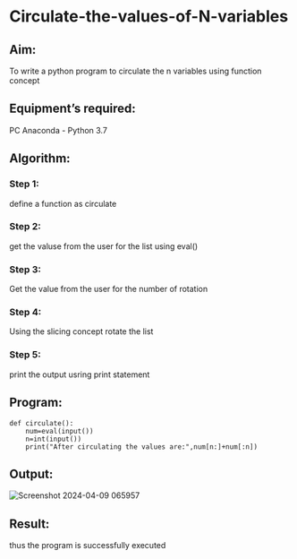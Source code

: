 # Circulate-the-values-of-N-variables
## Aim:
To write a python program to circulate the n variables using function concept
## Equipment’s required:
PC
Anaconda - Python 3.7
## Algorithm: 
### Step 1:
define a function as circulate
### Step 2: 
get the valuse from the user for the list using eval()
### Step 3: 
Get the value from the user for the number of rotation
### Step 4: 
Using the slicing concept rotate the list

### Step 5: 
print the output usring print statement
## Program:
```
def circulate():
    num=eval(input())
    n=int(input())
    print("After circulating the values are:",num[n:]+num[:n])
```
## Output:
![Screenshot 2024-04-09 065957](https://github.com/karuniya2005/Circulate-the-values-of-N-variables/assets/145972215/7762c85a-e809-4394-a386-107d6b485ac6)


## Result:
thus the program is successfully executed
